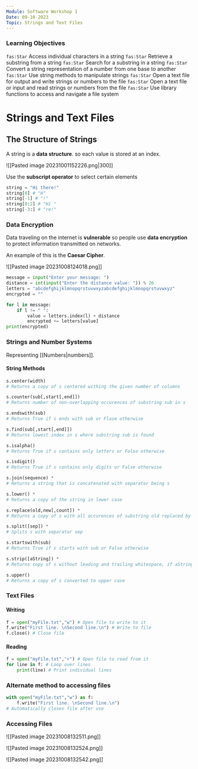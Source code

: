 ```yaml
---
Module: Software Workshop 1
Date: 09-10-2023
Topic: Strings and Text Files
---
```

### Learning Objectives
`fas:Star` Access individual characters in a string
`fas:Star` Retrieve a substring from a string
`fas:Star` Search for a substring in a string
`fas:Star` Convert a string representation of a number from one base to another
`fas:Star` Use string methods to manipulate strings
`fas:Star` Open a text file for output and write strings or numbers to the file
`fas:Star` Open a text file or input and read strings or numbers from the file
`fas:Star` Use library functions to access and navigate a file system
# Strings and Text Files
## The Structure of Strings
A string is a **data structure**. so each value is stored at an index.

![[Pasted image 20231001152226.png|300]]

Use the **subscript operator** to select certain elements

``` Python
string = "Hi there!"
string[0] # "H"
string[-1] # "!"
string[0:2] # "Hi "
string[-3:] # "re!"
```

### Data Encryption
Data traveling on the internet is **vulnerable** so people use **data encryption** to protect information transmitted on networks.

An example of this is the <strong>Caesar Cipher</strong>.

![[Pasted image 20231008124018.png]]

``` Python
message = input("Enter your message: ")
distance = int(input("Enter the distance value: ")) % 26
letters = "abcdefghijklmnopqrstuvwxyzabcdefghijklmnopqrstuvwxyz"
encrypted = ""

for l in message:
	if l != " ":
		value = letters.index(l) + distance
		encrypted += letters[value]
print(encrypted)
```
### Strings and Number Systems
Representing [[Numbers|numbers]].
#### String Methods
``` Python
s.center(width)
# Returns a copy of s centered withing the given number of columns

s.counter(sub[,start[,end]])
# Returns number of non-overlapping occurences of substring sub in s

s.endswith(sub)
# Returns True if s ends with sub or Flase otherwise

s.find(sub[,start[,end]])
# Returns lowest index in s where substring sub is found

s.isalpha()
# Returns True if s contains only letters or False otherwise

s.isdigit()
# Returns True if s contains only digits or False otherwise

s.join(sequence) *
# Returns a string that is concatenated with separator being s

s.lower() *
# Returns a copy of the string in lower case

s.replace(old,new[,count]) *
# Returns a copy of s with all occurences of substring old replaced by new

s.split([sep]) *
# Splits s with separator sep

s.startswith(sub)
# Returns True if s starts with sub or False otherwise

s.strip([aString]) *
# Returns copy of s without leading and trailing whitespace, if aString added, aString is also removed

s.upper()
# Returns a copy of s converted to upper case
```
### Text Files
#### Writing
``` Python
f = open("myFile.txt","w") # Open file to write to it
f.write("First line. \nSecond line.\n") # Write to file
f.close() # Close file
```
#### Reading
``` Python
f = open("myFile.txt","r") # Open file to read from it
for line in f: # Loop over lines
	print(line) # Print individual lines
```
### Alternate method to accessing files
``` Python
with open("myFile.txt","w") as f:
	f.write("First line. \nSecond line.\n")
# Automatically closes file after use
```
### Accessing Files
![[Pasted image 20231008132511.png]]

![[Pasted image 20231008132524.png]]

![[Pasted image 20231008132542.png]]
